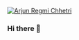 [![Arjun Regmi Chhetri](https://user-images.githubusercontent.com/74038190/213910845-af37a709-8995-40d6-be59-724526e3c3d7.gif)](arjun-regmi-chhetri)


### Hi there 👋

<!--
**Arjun-Regmi-Chhetri/Arjun-Regmi-Chhetri** is a ✨ _special_ ✨ repository because its `README.md` (this file) appears on your GitHub profile.

Here are some ideas to get you started:

- 🔭 I’m currently working on ...
- 🌱 I’m currently learning ...
- 👯 I’m looking to collaborate on ...
- 🤔 I’m looking for help with ...
- 💬 Ask me about ...
- 📫 How to reach me: ...
- 😄 Pronouns: ...
- ⚡ Fun fact: ...
-->
